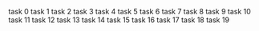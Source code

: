 task 0
task 1
task 2
task 3
task 4
task 5
task 6
task 7
task 8
task 9
task 10
task 11
task 12
task 13
task 14
task 15
task 16
task 17
task 18
task 19
